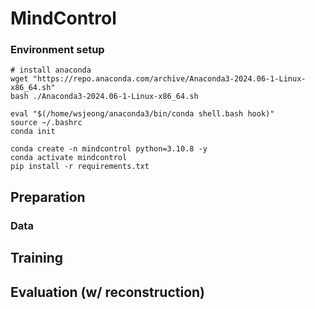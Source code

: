 # MindControl


### Environment setup
```
# install anaconda
wget "https://repo.anaconda.com/archive/Anaconda3-2024.06-1-Linux-x86_64.sh"
bash ./Anaconda3-2024.06-1-Linux-x86_64.sh

eval "$(/home/wsjeong/anaconda3/bin/conda shell.bash hook)"
source ~/.bashrc
conda init

conda create -n mindcontrol python=3.10.8 -y
conda activate mindcontrol
pip install -r requirements.txt
```
## Preparation
### Data

## Training
### 

## Evaluation (w/ reconstruction)
